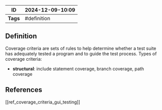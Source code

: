 | ID       | 2024-12-09-10:09 |
| -------- | ----------------- |
| **Tags** | #definition       |
## Definition

Coverage criteria are sets of rules to help determine whether a test suite has adequately tested a program and to guide the test process. Types of coverage criteria:
- **structural**: include statement coverage, branch coverage, path coverage

## References
[[ref_coverage_criteria_gui_testing]]